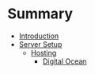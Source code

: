# Summary

* [Introduction](README.md)
* [Server Setup](chapter1.md)
   * [Hosting](get_hosting.md)
       * [Digital Ocean](digital_ocean.md)

